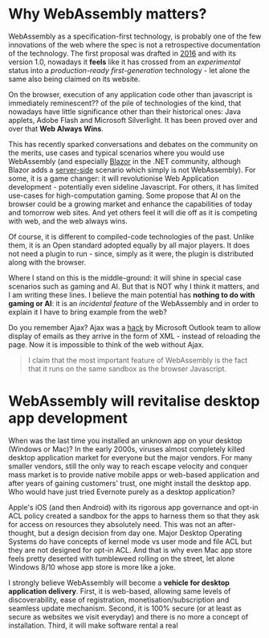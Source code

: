 # Why WebAssembly matters?

WebAssembly as a specification-first technology, is probably one of the few innovations of the web where the spec is not a retrospective documentation of the technology. The first proposal was drafted in [2016](???) and with its version 1.0, nowadays it **feels** like it has crossed from an *experimental* status into a *production-ready first-generation* technology - let alone the same also being claimed on its website.

On the browser, execution of any application code other than javascript is immediately reminescent?? of the pile of technologies of the kind, that nowadays have little significance other than their historical ones: Java applets, Adobe Flash and Microsoft Silverlight. It has been proved over and over that **Web Always Wins**.

This has recently sparked conversations and debates on the community on the merits, use cases and typical scenarios where you would use WebAssembly (and especially [Blazor](???) in the .NET community, although Blazor adds a [server-side](???) scenario which simply is not WebAssembly). For some, it is a game changer: it will revolutionise Web Application development - potentially even sideline Javascript. For others, it has limited use-cases for high-computation gaming. Some propose that AI on the browser could be a growing market and enhance the capabilities of today and tomorrow web sites. And yet others feel it will die off as it is competing with web, and the web always wins.

Of course, it is different to compiled-code technologies of the past. Unlike them, it is an Open standard adopted equally by all major players. It does not need a plugin to run - since, simply as it were, the plugin is distributed along with the browser.

Where I stand on this is the middle-ground: it will shine in special case scenarios such as gaming and AI. But that is NOT why I think it matters, and I am writing these lines. I believe the main potential has **nothing to do with gaming or AI**: it is an *incidental feature* of the WebAssembly and in order to explain it I have to bring example from the web?

Do you remember Ajax? Ajax was a [hack](https://en.wikipedia.org/wiki/Ajax_(programming)#History) by Microsoft Outlook team to allow display of emails as they arrive in the form of XML - instead of reloading the page. Now it is impossible to think of the web without Ajax.

> I claim that the most important feature of WebAssembly is the fact that it runs on the same sandbox as the browser Javascript. 

# WebAssembly will revitalise desktop app development 
When was the last time you installed an unknown app on your desktop (Windows or Mac)? In the early 2000s, viruses almost completely killed desktop application market for everyone but the major vendors. For many smaller vendors, still the only way to reach escape velocity and conquer mass market is to provide native mobile apps or web-based application and after years of gaining customers' trust, one might install the desktop app. Who would have just tried Evernote purely as a desktop application?

Apple's iOS (and then Android) with its rigorous app governance and opt-in ACL policy created a sandbox for the apps to harness them so that they ask for access on resources they absolutely need. This was not an after-thought, but a design decision from day one. Major Desktop Operating Systems do have concepts of kernel mode vs user mode and file ACL but they are not designed for opt-in ACL. And that is why even Mac app store feels pretty deserted with tumbleweed rolling on the street, let alone Windows 8/10 whose app store is more like a joke.

I strongly believe WebAssembly will become a **vehicle for desktop application delivery**. First, it is web-based, allowing same levels of discoverability, ease of registration, monetisation/subscription and seamless update mechanism. Second, it is 100% secure (or at least as secure as websites we visit everyday) and there is no more a concept of installation. Third, it will make software rental a real



